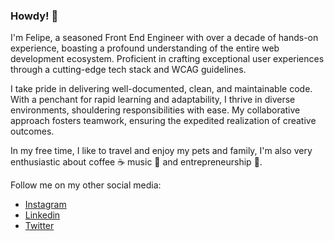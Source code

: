 
### Howdy! 👋

I'm Felipe, a seasoned Front End Engineer with over a decade of hands-on experience, boasting a profound understanding of the entire web development ecosystem. Proficient in crafting exceptional user experiences through a cutting-edge tech stack and WCAG guidelines.

I take pride in delivering well-documented, clean, and maintainable code. With a penchant for rapid learning and adaptability, I thrive in diverse environments, shouldering responsibilities with ease. My collaborative approach fosters teamwork, ensuring the expedited realization of creative outcomes.

In my free time, I like to travel and enjoy my pets and family, I'm also very enthusiastic about coffee ☕ music 🎸 and entrepreneurship 🚀.

Follow me on my other social media:

- [Instagram](https://instagram.com/felipemoslavacz)
- [Linkedin](https://linkedin.com/in/felipemoslavacz)
- [Twitter](https://twitter.com/felipemoslavacz)
